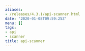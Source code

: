 ```yaml
---
aliases:
- /releases/4.3.1/api-scanner.html
date: '2020-01-08T09:59:25Z'
menu: []
tags:
- api
- scanner
title: api-scanner
---
```


